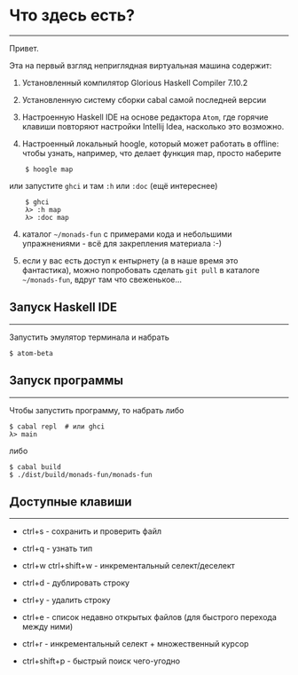 # Что здесь есть?
---------------------

Привет.

Эта на первый взгляд неприглядная виртуальная машина содержит:

1. Установленный компилятор Glorious Haskell Compiler 7.10.2

2. Установленную систему сборки cabal самой последней версии

3. Настроенную Haskell IDE на основе редактора `Atom`, где горячие 
   клавиши повторяют настройки Intellij Idea, насколько это возможно.

4. Настроенный локальный hoogle, который может работать в offline:
   чтобы узнать, например, что делает функция map, просто наберите
```
    $ hoogle map
```
   или запустите `ghci` и там `:h` или `:doc` (ещё интереснее)
```
    $ ghci
    λ> :h map
    λ> :doc map
```

4. каталог `~/monads-fun` с примерами кода и небольшими 
   упражнениями - всё для закрепления материала :-)

5. если у вас есть доступ к ентырнету (а в наше время это фантастика), 
   можно попробовать сделать `git pull` в каталоге `~/monads-fun`, 
   вдруг там что свеженькое...


## Запуск Haskell IDE
---------------------

Запустить эмулятор терминала и набрать 

```
$ atom-beta
```

## Запуск программы
-------------------

Чтобы запустить программу, то набрать либо
```
$ cabal repl  # или ghci
λ> main
```
либо
```
$ cabal build
$ ./dist/build/monads-fun/monads-fun
```

## Доступные клавиши
--------------------

- ctrl+s - сохранить и проверить файл
- ctrl+q - узнать тип
- ctrl+w ctrl+shift+w - инкрементальный селект/деселект
- ctrl+d - дублировать строку
- ctrl+y - удалить строку
- ctrl+e - список недавно открытых файлов (для быстрого перехода между ними)
- ctrl+r - инкрементальный селект + множественный курсор

- ctrl+shift+p - быстрый поиск чего-угодно
